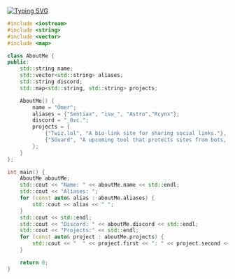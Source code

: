 

[![Typing SVG](https://readme-typing-svg.demolab.com?font=Montserrat&size=25&duration=3650&pause=3000&color=F7F7F7&random=false&width=435&lines=%C3%96mer%2C+a+everything+developer)](https://twiz.lol)

```cpp
#include <iostream>
#include <string>
#include <vector>
#include <map>

class AboutMe {
public:
    std::string name;
    std::vector<std::string> aliases;
    std::string discord;
    std::map<std::string, std::string> projects;

    AboutMe() {
        name = "Ömer";
        aliases = {"Sentiax", "isw_", "Astro","Rcynx"};
        discord = "_0vc.";
        projects = {
            {"Twiz.lol", "A bio-link site for sharing social links."},
            {"SGuard", "A upcoming tool that protects sites from bots, DDoS, and hackers."}
        };
    }
};

int main() {
    AboutMe aboutMe;
    std::cout << "Name: " << aboutMe.name << std::endl;
    std::cout << "Aliases: ";
    for (const auto& alias : aboutMe.aliases) {
        std::cout << alias << " ";
    }
    std::cout << std::endl;
    std::cout << "Discord: " << aboutMe.discord << std::endl;
    std::cout << "Projects:" << std::endl;
    for (const auto& project : aboutMe.projects) {
        std::cout << "  " << project.first << ": " << project.second << std::endl;
    }

    return 0;
}
```

